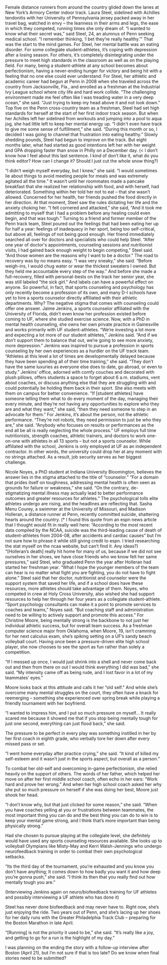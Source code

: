 Female distance runners from around the country glided down the lanes at New York’s Armory Center indoor track. Laura Steel, sidelined with Achilles tendonitis with her University of Pennsylvania jersey packed away in her travel bag, watched in envy – the leanness in their arms and legs, the ease in which they competed, running times she only dream of.
“I wanted to know what their secret was,” said Steel, 24, an alumnus of Penn seeking medical school. “I remember thinking, ‘I bet they’re really healthy.’”
That was the start to the mind games. For Steel, her mental battle was an eating disorder. For some collegiate student-athletes, it’s coping with depression after a losing season. For others, it’s completely disintegrating under the pressure to meet high standards in the classroom as well as on the playing field. For many, being a student-athlete at any school becomes about perfectionism, having a never-ending hunger for victory and being hit with a feeling that no one else could ever understand. 
For Steel, her athletic and academic career had begun at Penn in 2008 when she traveled across the country from Jacksonville, Fla., and enrolled as a freshman at the Industrial Ivy League school where city life and hard work collide.
“The challenging environment made me feel often like I was treading water in a very deep ocean,” she said. “Just trying to keep my head above it and not look down.”
Top five on the Penn cross-country team as a freshman, Steel had set high standards for herself at the start of her first indoor track season. But when her Achilles left her sidelined from workouts and jumping into a pool to aqua jog, she had little left to keep her mental energy up.
“I didn't even have track to give me some sense of fulfillment,” she said. “During this month or so, I decided I was going to channel that frustration into eating healthy.”
Slowly shedding pounds, Steel had begun to improve on the track. But eight months later, what had started as good intentions left her with her weight and GPA dropping faster than snow in Philly on a December day. (< I don’t know how I feel about this last sentence. I kind of don’t like it, what do you think editor? How can I change it? Should I just cut the whole snow thing?)

“I didn’t weigh myself everyday, but I knew,” she said. “I would sometimes lie about things to avoid meeting people for meals and was extremely agitated all the time.”
It wasn’t until her roommates made a pancake breakfast that she realized her relationship with food, and with herself, had deteriorated. Something within her told her not to eat – that she wasn’t allowed. Concerned for her health, her friends pushed the food directly in her direction. At that moment, Steel saw the rules dictating her life and the anxiety choking her.
“I felt cornered and attacked,” she said, “And it took me admitting to myself that I had a problem before any healing could even begin, and that was tough.”
Turning to a friend and former member of the Penn track team, Steel poured out the feelings that had been eating her up for half a year: feelings of inadequacy in her sport, being too self-critical, but above all, feelings of not being good enough. Her friend immediately searched all over for doctors and specialists who could help Steel.
“After one year of doctor's appointments, counseling sessions and nutritionist visits, I had gained back enough weight to begin competing,” Steel said. “And those women are the reasons why I want to be a doctor.”
The road to recovery was by no means easy.
“I was very sneaky,” she said. “Before weigh-ins, I would chug water or wear the thickest sweaters I owned. But they held me accountable every step of the way.”
And before she made a full-recovery, filled with personal-bests on the track her senior year, she was still labeled "the sick girl.” And labels can have a powerful effect on anyone.
So powerful, in fact, that sports counseling and psychology has only recently become a profession of its own, and many D-I schools have yet to hire a sports counselor directly affiliated with their athletic departments. Why? The negative stigma that comes with counseling could offer one answer.
Jaime Jenkins, a sports counselor affiliated with the University of Florida, didn’t even know her profession existed before coming to UF, where she studied exercise science. Now, with a PhD in mental health counseling, she owns her own private practice in Gainesville and works primarily with UF student-athletes.
“We’re investing a lot more and expecting a lot more of our student athletes,” Jenkins said. “And if we don’t support them to balance that out, we’re going to see more anxiety, more depression.”
Jenkins was inspired to pursue a profession in sports counseling by her own experiences as a hurdler on the UF track team.
“Athletes at this level a lot of times are developmentally delayed because they have been spending all of their time training,” she said. “They don’t have the same luxuries as everyone else does to date, go abroad, or even to study.”
Jenkins’ office, adorned with comfy couches and decorated with plush pillows, offers students a space to forget about 6 a.m. stadiums, vent about coaches, or discuss anything else that they are struggling with and could potentially be holding them back in their sport. She also meets with them on campus for better convenience.
“If [student athletes] have someone telling them what to do every moment of the day, managing their every minute, and they’re not having any opportunities to explore who they are and what they want,” she said, “then they need someone to step in an advocate for them.”
For Jenkins, it’s about the person, not the athletic performance.
“They’re not robots, they need permission to just be who they are,” she said. “Anybody who focuses on results or performances as the end all be all is really neglecting the whole process.”
UF employs full time nutritionists, strength coaches, athletic trainers, and doctors to work one-on-one with athletes in all 13 sports – but not a sports counselor. While affiliated with the school, Jenkins is only employed at UF as an independent contractor. In other words, the university could drop her at any moment with no strings attached. As a result, job security serves as her biggest challenge. 

Nicole Noyes, a PhD student at Indiana University Bloomington, believes the answer lies in the stigma attached to the title of “counselor.”
“For a domain that prides itself on toughness, addressing mental health is often seen as grounds for failure or weakness,” she said. “On the contrary, de-stigmatizing mental illness may actually lead to better performance outcomes and greater resources for athletes.”
The psychological tolls elite athletes undergo are rising, and the headlines are reflecting that. Sasha Menu Courey, a swimmer at the University of Missouri, and Madison Holleran, a distance runner at Penn, recently committed suicide, shattering hearts around the country. (* I found this quote from an espn news article that I thought would fit in really well here: “According to the most recent data compiled by the NCAA, suicide was the third-leading cause of death of student-athletes from 2004-08, after accidents and cardiac causes” but I’m not sure how to phrase it while still giving credit to espn. I tried researching the stat myself on the ncaa website, but can’t find it. Any ideas?)
“[Holleran’s death] really hit home for many of us, because if we did not see ourselves in her shoes, we have close friends who we know felt her same pressures,” said Steel, who graduated Penn the year after Holleran had started her freshman year. “What I hope the younger members of the team can hear is no matter what fight you are fighting, you do not have to fight alone.”
Steel said that her doctor, nutritionist and counselor were the support system that saved her life, and if a school does have these resources, more athletes should take advantage of them. Noyes, who competed in crew at Holy Cross University, also wished she had support resources to help her through her four years as a collegiate student-athlete.
“Sport psychology consultants can make it a point to promote services to coaches and teams,” Noyes said. “But coaching staff and administration need to be willing to actively support and promote this access.”
For Christine Moore, being mentally strong is the backbone to not just her individual athletic success, but for overall team success. As a freshman computer science major from Oklahoma, when Moore, 19, isn’t cramming for her next calculus exam, she’s spiking setting on a UF’s sandy beach volleyball court. Having once been a pressure-driven elite high school player, she now chooses to see the sport as fun rather than solely a competition.

“If I messed up once, I would just shrink into a shell and never come back out and then from there on out I would think everything I did was bad,” she said. “My intensity came off as being rude, and I lost favor in a lot of my teammates’ eyes.” 

Moore looks back at this attitude and calls it her “old self.” And while she’s overcome many mental struggles on the court, they often have a knack for reemerging – something she experienced over spring break while playing a friendly tournament with her boyfriend.

“I wanted to impress him, and I put so much pressure on myself… It really scared me because it showed me that if you stop being mentally tough for just one second, everything can just flood back,” she said.

The pressure to be perfect in every play was something instilled in her by her first coach in eighth grade, who verbally tore her down after every missed pass or set.

“I went home everyday after practice crying,” she said. “It kind of killed my self-esteem and it wasn’t just in the sports aspect, but overall as a person.”

To combat her old-self and overcoming in-game perfectionism, she relied heavily on the support of others. The words of her father, which helped her move on after her first middle school coach, often echo in her ears: “Work hard and prove her wrong.” And when her high school coach asked her why she put so much pressure on herself if she was doing her best, Moore just shook her head.

“I don’t know why, but that just clicked for some reason,” she said. “When you have coaches yelling at you or frustrations between teammates, the most important thing you can do and the best thing you can do to win is to keep your mental game strong, and I think that’s more important than being physically strong.”

Had she chosen to pursue playing at the collegiate level, she definitely would have used any sports counseling resources available. She looks up to volleyball Olympians like Misty-May and Kerri Walsh-Jennings who undergo neurofeedback training in order to combat their own psychological setbacks.

“Its the third day of the tournament, you’re exhausted and you know you don’t have anything; It comes down to how badly you want it and how deep you’re gonna push,” she said. “I think its then that you really find out how mentally tough you are.”

(Interviewing Jenkins again on neuro/biofeedback training for UF athletes and possibly interviewing a UF athlete who has done it)

Steel has never done biofeedback and may never have to. Right now, she’s just enjoying the ride. Two years out of Penn, and she’s lacing up her shoes for her daily runs with the Greater Philadelphia Track Club – preparing for the Boston Marathon in late April.

“[Running] is not the priority it used to be,” she said. “It’s really like a joy, and getting to go for a run is the highlight of my day.” 

I was planning on the ending the story with a follow-up interview after Boston (April 21), but I’m not sure if that is too late? Do we know when final stories need to be submitted?

